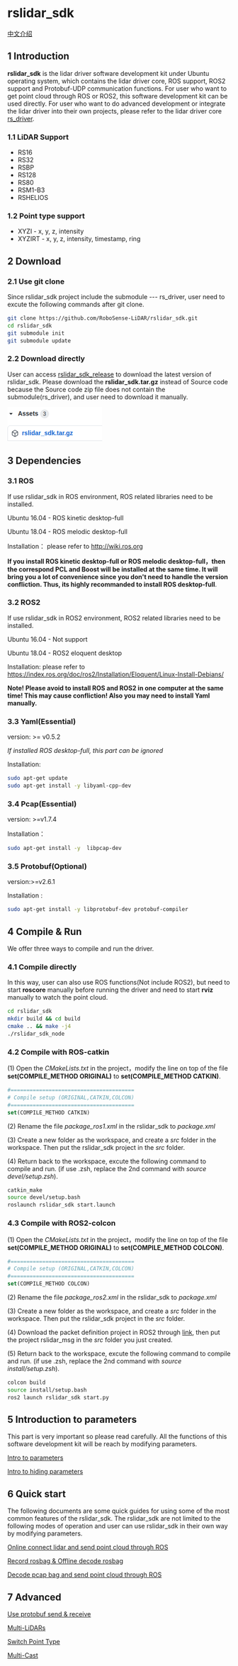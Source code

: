 # **rslidar_sdk**

 [中文介绍](README_CN.md) 

## 1 Introduction

**rslidar_sdk** is the lidar driver software development kit under Ubuntu operating system, which contains the lidar driver core, ROS support, ROS2 support and Protobuf-UDP communication functions. For user who want to get point cloud through ROS or ROS2,  this software development kit can be used directly. For user who want to do advanced development or integrate the lidar driver into their own projects, please refer to the lidar driver core [rs_driver](https://github.com/RoboSense-LiDAR/rs_driver).

### **1.1 LiDAR Support**

- RS16
- RS32
- RSBP
- RS128
- RS80
- RSM1-B3
- RSHELIOS

### 1.2 Point type support

- XYZI - x, y, z, intensity
- XYZIRT - x, y, z, intensity, timestamp, ring

## 2 Download

### 2.1 Use git clone

Since rslidar_sdk project include the submodule --- rs_driver, user need to excute the following commands after git clone.

```sh
git clone https://github.com/RoboSense-LiDAR/rslidar_sdk.git
cd rslidar_sdk
git submodule init
git submodule update
```

### 2.2 Download directly

User can access  [rslidar_sdk_release](https://github.com/RoboSense-LiDAR/rslidar_sdk/releases) to download the latest version of rslidar_sdk. Please download the **rslidar_sdk.tar.gz** instead of Source code because the Source code zip file does not contain the submodule(rs_driver), and user need to download it manually.

![](doc/img/download_page.png)

## 3 Dependencies

### 3.1 ROS

If use rslidar_sdk in ROS environment, ROS related libraries need to be installed. 

Ubuntu 16.04 - ROS kinetic desktop-full

Ubuntu 18.04 - ROS melodic desktop-full

Installation： please refer to  http://wiki.ros.org

**If you install ROS kinetic desktop-full or ROS melodic desktop-full，then the correspond PCL and Boost  will be installed at the same time. It will bring you a lot of convenience since you don't need to handle the version confliction. Thus, its highly recommanded to install ROS  desktop-full**.

### 3.2 ROS2

If use rslidar_sdk in ROS2 environment, ROS2 related libraries need to be installed. 

Ubuntu 16.04 - Not support 

Ubuntu 18.04 - ROS2 eloquent desktop

Installation: please refer to https://index.ros.org/doc/ros2/Installation/Eloquent/Linux-Install-Debians/

**Note! Please avoid to install ROS and ROS2 in one computer at the same time! This may cause confliction! Also you may need to install Yaml  manually.**

### 3.3 Yaml(Essential) 

version: >= v0.5.2

*If installed ROS desktop-full, this part can be ignored*

Installation:

```sh
sudo apt-get update
sudo apt-get install -y libyaml-cpp-dev
```

### 3.4 Pcap(Essential) 

version: >=v1.7.4

Installation：

```sh
sudo apt-get install -y  libpcap-dev
```

### 3.5 Protobuf(Optional)

version:>=v2.6.1

Installation :

```sh
sudo apt-get install -y libprotobuf-dev protobuf-compiler
```



## 4 Compile & Run

We offer three ways to compile and run the driver.

### 4.1 Compile directly

 In this way, user can also use ROS functions(Not include ROS2), but need to start **roscore** manually before running the driver and need to start **rviz** manually to watch the point cloud.

```sh
cd rslidar_sdk
mkdir build && cd build
cmake .. && make -j4
./rslidar_sdk_node
```

### 4.2 Compile with ROS-catkin

(1) Open the *CMakeLists.txt* in the project，modify the line  on top of the file **set(COMPILE_METHOD ORIGINAL)** to **set(COMPILE_METHOD CATKIN)**.

```cmake
#=======================================
# Compile setup (ORIGINAL,CATKIN,COLCON)
#=======================================
set(COMPILE_METHOD CATKIN)
```

(2) Rename the file *package_ros1.xml*  in the rslidar_sdk to *package.xml*

(3) Create a new folder as the workspace, and create a *src* folder in the workspace. Then put the rslidar_sdk project in the *src* folder.

(4) Return back to the workspace, excute the following command to compile and run. (if use .zsh, replace the 2nd command with *source devel/setup.zsh*).

```sh
catkin_make
source devel/setup.bash
roslaunch rslidar_sdk start.launch
```

### 4.3 Compile with ROS2-colcon

(1) Open the *CMakeLists.txt* in the project，modify the line  on top of the file **set(COMPILE_METHOD ORIGINAL)** to **set(COMPILE_METHOD COLCON)**.

```cmake
#=======================================
# Compile setup (ORIGINAL,CATKIN,COLCON)
#=======================================
set(COMPILE_METHOD COLCON)
```

(2) Rename the file *package_ros2.xml*  in the rslidar_sdk to *package.xml*

(3) Create a new folder as the workspace, and create a *src* folder in the workspace. Then put the rslidar_sdk project in the *src* folder.

(4) Download the packet definition project in ROS2 through [link](https://github.com/RoboSense-LiDAR/rslidar_msg), then put the project rslidar_msg in the *src* folder you just created.

(5) Return back to the workspace, excute the following command to compile and run. (if use .zsh, replace the 2nd command with *source install/setup.zsh*).

```sh
colcon build
source install/setup.bash
ros2 launch rslidar_sdk start.py
```



## 5 Introduction to parameters

This part is very important so please read carefully. All the functions of this software development kit will be reach by modifying parameters.

[Intro to parameters](doc/intro/parameter_intro.md)

[Intro to hiding parameters](doc/intro/hiding_parameters_intro.md)



## 6 Quick start

The following documents are some quick guides for using some of the most common features of the rslidar_sdk.  The rslidar_sdk are not limited to the following modes of operation and user can use rslidar_sdk in their own way by modifying parameters.

[Online connect lidar and send point cloud through ROS](doc/howto/how_to_online_send_point_cloud_ros.md)

[Record rosbag & Offline decode rosbag](doc/howto/how_to_record_and_offline_decode_rosbag.md)

[Decode pcap bag and send point cloud through ROS](doc/howto/how_to_offline_decode_pcap.md)



## 7 Advanced

[Use protobuf send & receive](doc/howto/how_to_use_protobuf_function.md)

[Multi-LiDARs](doc/howto/how_to_use_multi_lidars.md)

[Switch Point Type](doc/howto/how_to_switch_point_type.md) 

[Multi-Cast](doc/howto/how_to_use_multi_cast_function.md) 